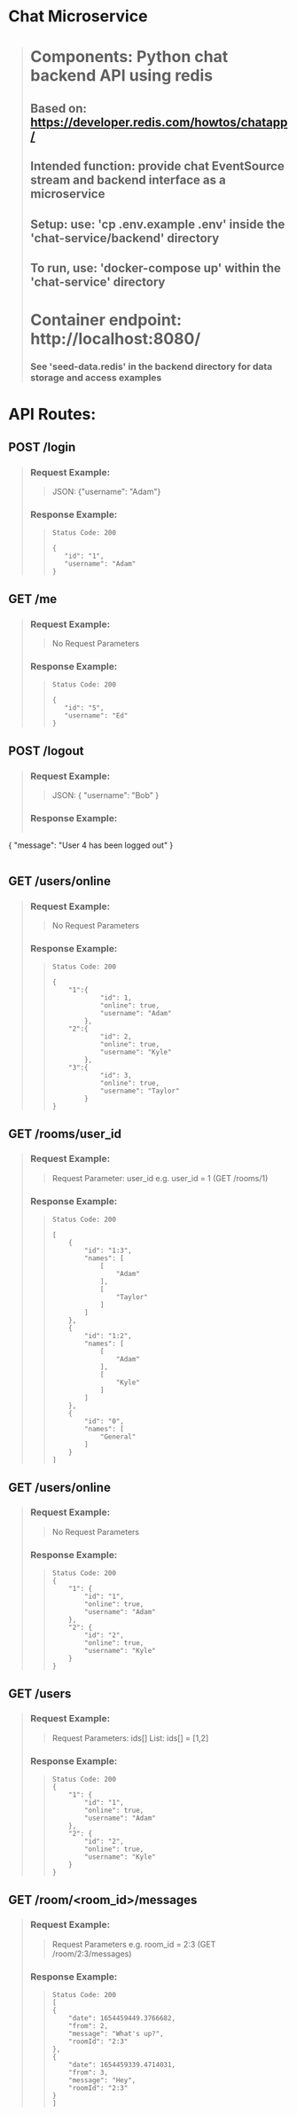 # Chat Microservice
> 
> # Components: Python chat backend API using redis
>
> ## Based on: https://developer.redis.com/howtos/chatapp/
>
> ## Intended function: provide chat EventSource stream and backend interface as a microservice 
>
> ## Setup: use: 'cp .env.example .env' inside the 'chat-service/backend' directory
>
> ## To run, use: 'docker-compose up' within the 'chat-service' directory
>
> # Container endpoint: http://localhost:8080/
>
> ### See 'seed-data.redis' in the backend directory for data storage and access examples

# API Routes:

## POST /login
> ### Request Example:
> > JSON: {"username": "Adam"}
> ### Response Example:
> > ```
> > Status Code: 200
> >
> >{
> >    "id": "1",
> >    "username": "Adam"
> >}
> > ```

## GET /me
> ### Request Example:
> > No Request Parameters
> ### Response Example:
> > ```
> > Status Code: 200
> >
> >{
> >    "id": "5",
> >    "username": "Ed"
> >}
> > ```

## POST /logout
> ### Request Example:
> > JSON: { "username": "Bob" } 
> ### Response Example:
> > ```
{
    "message": "User 4 has been logged out"
}
> > ```

## GET /users/online
> ### Request Example:
> > No Request Parameters
> ### Response Example:
> > ```
> > Status Code: 200
> > 
> > {
> >     "1":{
> >             "id": 1,
> >             "online": true,
> >             "username": "Adam"
> >         },
> >     "2":{
> >             "id": 2,
> >             "online": true,
> >             "username": "Kyle"
> >         },
> >     "3":{
> >             "id": 3,
> >             "online": true,
> >             "username": "Taylor"
> >         }
> > }
> > ```

## GET /rooms/user_id
> ### Request Example:
> > Request Parameter: user_id
> > e.g. user_id = 1 (GET /rooms/1)
> ### Response Example:
> > ```
> > Status Code: 200
> > 
> > [
> >     {
> >         "id": "1:3",
> >         "names": [
> >             [
> >                 "Adam"
> >             ],
> >             [
> >                 "Taylor"
> >             ]
> >         ]
> >     },
> >     {
> >         "id": "1:2",
> >         "names": [
> >             [
> >                 "Adam"
> >             ],
> >             [
> >                 "Kyle"
> >             ]
> >         ]
> >     },
> >     {
> >         "id": "0",
> >         "names": [
> >             "General"
> >         ]
> >     }
> > ]
> > ```

## GET /users/online
> ### Request Example:
> > No Request Parameters
> ### Response Example:
> > ```
> > Status Code: 200
> > {
> >     "1": {
> >         "id": "1",
> >         "online": true,
> >         "username": "Adam"
> >     },
> >     "2": {
> >         "id": "2",
> >         "online": true,
> >         "username": "Kyle"
> >     }
> > }
> > ```

## GET /users
> ### Request Example:
> > Request Parameters: ids[]
> > List: ids[] = [1,2]
> ### Response Example:
> > ```
> > Status Code: 200
> > {
> >     "1": {
> >         "id": "1",
> >         "online": true,
> >         "username": "Adam"
> >     },
> >     "2": {
> >         "id": "2",
> >         "online": true,
> >         "username": "Kyle"
> >     }
> > }
> > ```

## GET /room/<room_id>/messages
> ### Request Example:
> > Request Parameters
> > e.g. room_id = 2:3 (GET /room/2:3/messages)
> ### Response Example:
> > ```
> > Status Code: 200
> > [
> > {
> >     "date": 1654459449.3766682,
> >     "from": 2,
> >     "message": "What's up?",
> >     "roomId": "2:3"
> > },
> > {
> >     "date": 1654459339.4714031,
> >     "from": 3,
> >     "message": "Hey",
> >     "roomId": "2:3"
> > }
> > ]
> > ```